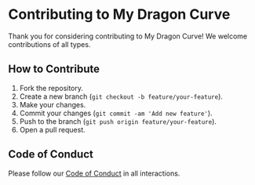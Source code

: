 # Contributing to My Dragon Curve

Thank you for considering contributing to My Dragon Curve! We welcome contributions of all types.

## How to Contribute
1. Fork the repository.
2. Create a new branch (`git checkout -b feature/your-feature`).
3. Make your changes.
4. Commit your changes (`git commit -am 'Add new feature'`).
5. Push to the branch (`git push origin feature/your-feature`).
6. Open a pull request.

## Code of Conduct
Please follow our [Code of Conduct](CODE_OF_CONDUCT.md) in all interactions.
